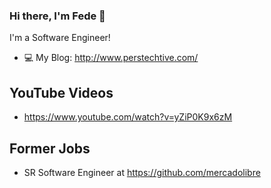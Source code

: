 ### Hi there, I'm Fede 👋

I'm a Software Engineer!

- :computer: My Blog: http://www.perstechtive.com/

## YouTube Videos
- https://www.youtube.com/watch?v=yZiP0K9x6zM

## Former Jobs
- SR Software Engineer at https://github.com/mercadolibre
